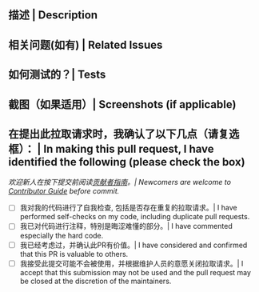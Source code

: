 ## 描述 | Description
<!-- _请写一个简短的描述，做出了哪些更改，修复了哪些 bug。还请包含更改的动机和内容。列出任何依赖本次更改的组件。_ -->


## 相关问题(如有) | Related Issues
<!-- 请链接相关的Issue | Please link related issues -->
<!-- Closes/Resolves #0 -->


## 如何测试的？| Tests
<!-- _请描述你进行了哪些测试来验证你的更改。也请标注你测试的任何配置细节。_ -->


## 截图（如果适用）| Screenshots (if applicable)
<!-- 如果有文档格式或布局变更，请提供截图 | If there are format or layout changes, please provide screenshots --> 


## 在提出此拉取请求时，我确认了以下几点（请复选框）： | In making this pull request, I have identified the following (please check the box)

_欢迎新人在按下提交前阅读[贡献者指南](https://github.com/freeCodeCamp/how-to-contribute-to-open-source/blob/main/README-CN.md)。| Newcomers are welcome to [Contributor Guide](https://github.com/freeCodeCamp/how-to-contribute-to-open-source/blob/main/README.md) before commit._

- [ ] 我对我的代码进行了自我检查, 包括是否存在重复的拉取请求。| I have performed self-checks on my code, including duplicate pull requests.
- [ ] 我已对代码进行注释，特别是晦涩难懂的部分。| I have commented especially the hard code.
- [ ] 我已经考虑过，并确认此PR有价值。| I have considered and confirmed that this PR is valuable to others.
- [ ] 我接受此提交可能不会被使用，并根据维护人员的意愿关闭拉取请求。| I accept that this submission may not be used and the pull request may be closed at the discretion of the maintainers.
